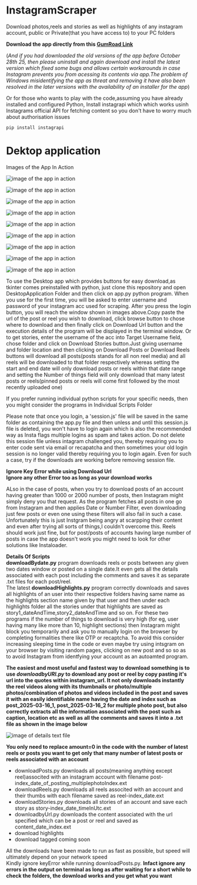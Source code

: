 # InstagramScraper
Download photos,reels and stories as well as highlights of any instagram account, public or Private(that you have access to) to your PC folders

**Download the app directly from this [GumRoad Link](https://sreehari083.gumroad.com/l/wlgceb)**

(*And if you had downloaded the old versions of the app before October 28th 25, then please uninstall and again download and install the latest version which fixed some bugs and allows certain workarounds in case Instagram prevents you from acessing its contents via app.The problem of Windows misidentifying the app as threat and removing it have also been resolved in the later versions with the availability of an installer for the app*)

Or for those who wants to play with the code,assuming you have already installed and configured Python,
Install instagrapi which which works usinh Instagrams official API for fetching content so you don't have to worry much about authorisation issues

```
pip install instagrapi
```

# Dektop application

Images of the App In Action

![image of the app in action](Screenshots/appBydate1.png "Instagram Downloader in Action for downloading reels within a given date range")  


![image of the app in action](Screenshots/appBydate2.png )  


![image of the app in action](Screenshots/appBydate3.png )  


![image of the app in action](Screenshots/appBydate4.png )  


![image of the app in action](Screenshots/appBydate5.png )  


![image of the app in action](Screenshots/appReels1.png )  


![image of the app in action](Screenshots/appReels2.png )  

![image of the app in action](Screenshots/stories1.png )  

![image of the app in action](Screenshots/stories2.png )  


To use the Desktop app which provides buttons for easy download,as tkinter comes preinstalled with python,
just clone this repository and open DesktopApplication Folder and then click on app.py python program.
When you use for the first time, you will be asked to enter username and password of your instagram acc
used for scraping. After you press the login button, you will reach the window shown in images above.Copy paste
the url of the post or reel you wish to download, click browse button to chose where to download and then finally click on Download Url button and the execution details of the program will be displayed in the terminal window. Or to get stories, enter the username of the acc into Target Username field, chose folder and click on
Download Stories button.Just giving username and folder location and then clicking on Download Posts or 
Download Reels buttons will download all posts(posts stands for all non reel media) and all reels will be
downloaded to that folder respectively whereas setting the start and end date will only download posts or 
reels within that date range and setting the Number of things field will only download that many latest 
posts or reels(pinned posts or reels will come first followed by the most recently uploaded one)  

If you prefer running individual python scripts for your specific needs, then you might consider the programs
in Individual Scripts Folder  

Please note that once you login, a 'session.js' file will be saved in the same folder as containing the app.py file
and then unless and until this session.js file is deleted, you won't have to login again which is also the recommended way as Insta flags multiple logins as spam and takes action. Do not delete this session file unless
intagram challenged you, thereby requiring you to enter code sent via email or recapatcha and then sometimes your old login session is no longer valid thereby requiring you to login again. Even for such a case, try if the downloads are working before removing session file.  

**Ignore Key Error while using Download Url**  
**Ignore any other Error too as long as your download works**

ALso in the case of posts, when you try to download posts of an account having greater than 1000 or 2000 number of posts, then Instagram might simply deny you that request. As the program fetches all posts in one go from Instagram and then applies Date or Number Filter, even downloading just few posts or even one using these filters will also fail in such a case. Unfortunately this is just Instgram being angry at scarpping their content and even after trying all sorts of things,I couldn't overcome this. Reels should work just fine, but for post/posts of accounts having large number of posts in case the app doesn't work you might need to look for other solutions like Instaloader.

**Details Of Scripts**  
**downloadBydate.py** program downloads reels or posts between any given two dates window or posted on a single date.It even gets all the details associated with each post including the comments and saves it as separate .txt files for each post/reel.  
The latest **downloadHighlights.py** program correctly downloads and saves all highlights of an user into their
respective folders having same name as the highlights section name given by that user and then under each
highlights folder all the stories under that highlights are saved as story1_dateAndTime,story2_dateAndTime and so on. For these two programs if the number of things to download is very high (for eg, user having many like more than 10, highlight sections) then Instagram might block you temporarily and ask you to manually login on the browser by completing formalities there like OTP or recaptcha. To avoid this consider increasing sleeping time in the code or even maybe try using intsgram on your browser by visiting random pages, clicking on new post and so so as to avoid Instagram from identfying your account as an autoamted program.  

**The easiest and most useful and fastest way to download something is to use _downloadbyURl.py_ to download any post or reel by copy pasting it's url into the quotes within instagram_url. It not only downloads instantly the reel videos along with its thumbnails or photo/multiple photos/combination of photos and videos included in the post and saves it with an easily identifiable name having the date and index such as post_2025-03-16_1, post_2025-03-16_2 for multiple photo post,  but also correctly extracts all the information associated with the post such as caption, location etc as well as all the comments and saves it into a .txt file as shown in the image below**  

![image of details text file](Screenshots/cd3Sr.png "This is how the info will be saved")

**You only need to replace amount=0 in the code with the number of latest reels or posts you want to get only that many number of latest posts or reels associated with an account**  

+ downloadPosts.py downloads all posts(meaning anything except reel)associted with an instagram account with filename post-index_date_of_posting_multiplephotoIndex.ext
+ downloadReels.py downloads all reels associted with an account and their thumbs with each filename saved as reel-index_date.ext
+ downloadStories.py downloads all stories of an account and save each story as story-index_date_timeInUtc.ext
+ downloadbyUrl.py downloads the content associated with the url specified which can be a post or reel and saved as content_date_index.ext
+ download highlights 
+ download tagged coming soon  

All the downloads have been made to run as fast as possible, but speed will ultimately depend on your network speed  
Kindly ignore keyError while running downloadPosts.py. **Infact ignore any errors in the output on terminal as long as after waiting for a short while to check the folders, the download works and you get what you want**